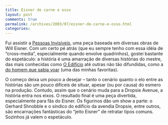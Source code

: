 ```yaml
---
title: Eisner de carne e osso
layout: post
comments: true
permalink: /archives/2003/07/eisner-de-carne-e-osso.html
categories:
---
```

Fui assistir a <a href="http://www.sescsp.org.br/sesc/revistas/sesc/artigo.cfm?Artigo_ID=2357&#038;cor=x">Pessoas Invisíveis</a>, uma peça baseada em diversas obras de Will Eisner. Com um certo pé atrás (que eu sempre tenho com essa idéia de &#8220;cross-media&#8221;, especialmente quando envolve quadrinhos), gostei bastante do espetáculo: a história é uma amarração de diversas histórias do mestre, das mais conhecidas como <a href="http://willeisner.tripod.com/lib/building.html" >O Edifício</a> até outras não tão difundidas, como a <a href="http://www.angelfire.com/art/wildwood/shnobble.html" >do homem que sabia voar</a> (uma das minhas favoritas).

O começo deixa um pouco a desejar &#8211; tanto o cenário quanto o elo entre as histórias são um pouco difíceis de situar, apesar (ou por causa) do esmero na produção. Contudo, assim que o cenário muda para a Dropsie Avenue, a história entra nos eixos. O resultado final é uma peça divertida, especialmente para fãs do Eisner. Os figurinos dão um show a parte: o Gerhard Shnobble e o síndico do edifício da avendia Dropsie, entre outros, são encarnações fantásticas do &#8220;jeito Eisner&#8221; de retratar tipos comuns. Sozinhos já valem o espetáculo.

</tr> </table>



<table width=100% border=0 cellspacing=0 cellpadding=0>